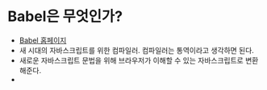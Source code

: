 # Babel은 무엇인가?
- [Babel 홈페이지](https://babeljs.io)
- 새 시대의 자바스크립트를 위한 컴파일러. 컴파일러는 통역이라고 생각하면 된다.
- 새로운 자바스크립트 문법을 위해 브라우저가 이해할 수 있는 자바스크립트로 변환해준다.
- 
